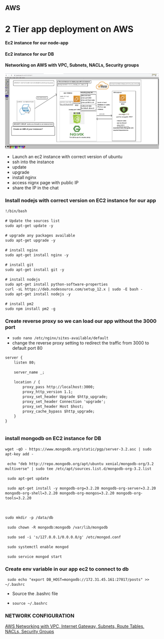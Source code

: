 ## AWS
# 2 Tier app deployment on AWS

#### Ec2 instance for our node-app
#### Ec2 instance for our DB
#### Networking on AWS with VPC, Subnets, NACLs, Security groups

![](resources/2-tier-first-iteration.png)

- Launch an ec2 instance with correct version of ubuntu
- ssh into the instance
- update 
- upgrade
- install nginx 
- access nignx page with public IP
- share the IP in the chat


### Install nodejs with correct version on EC2 instance for our app
```
!/bin/bash

# Update the sources list
sudo apt-get update -y

# upgrade any packages available
sudo apt-get upgrade -y

# install nginx
sudo apt-get install nginx -y

# install git
sudo apt-get install git -y

# install nodejs
sudo apt-get install python-software-properties
curl -sL https://deb.nodesource.com/setup_12.x | sudo -E bash -
sudo apt-get install nodejs -y

# install pm2
sudo npm install pm2 -g
```
### Create reverse proxy so we can load our app without the 3000 port
- `sudo nano /etc/nginx/sites-available/default`
- change the reverse proxy setting to redirect the traffic from 3000 to default port 80
```
server {
    listen 80;

    server_name _;

    location / {
        proxy_pass http://localhost:3000;
        proxy_http_version 1.1;
        proxy_set_header Upgrade $http_upgrade;
        proxy_set_header Connection 'upgrade';
        proxy_set_header Host $host;
        proxy_cache_bypass $http_upgrade;
    }
}


```

### install mongodb on EC2 instance for DB

```
wget -qO - https://www.mongodb.org/static/pgp/server-3.2.asc | sudo apt-key add -

 echo "deb http://repo.mongodb.org/apt/ubuntu xenial/mongodb-org/3.2 multiverse" | sudo tee /etc/apt/sources.list.d/mongodb-org-3.2.list

 sudo apt-get update

 sudo apt-get install -y mongodb-org=3.2.20 mongodb-org-server=3.2.20 mongodb-org-shell=3.2.20 mongodb-org-mongos=3.2.20 mongodb-org-tools=3.2.20



sudo mkdir -p /data/db

 sudo chown -R mongodb:mongodb /var/lib/mongodb

 sudo sed -i 's/127.0.0.1/0.0.0.0/g' /etc/mongod.conf

 sudo systemctl enable mongod

 sudo service mongod start
 ```

 ### Create env variable in our app ec2 to connect to db

```
 sudo echo "export DB_HOST=mongodb://172.31.45.161:27017/posts" >> ~/.bashrc
```
- Source the .bashrc file

- `source ~/.bashrc `
### NETWORK CONFIGURATION

[AWS Networking with VPC, Internet Gateway, Subnets, Route Tables, NACLs, Security Groups](https://towardsdatascience.com/vpc-subnet-and-router-in-aws-cloud-17c8f421af21)